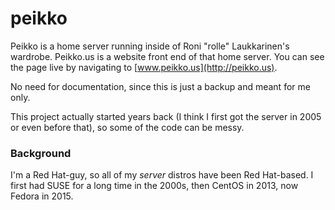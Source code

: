# peikko

Peikko is a home server running inside of Roni "rolle" Laukkarinen's wardrobe. Peikko.us is a website front end of that home server. You can see the page live by navigating to [www.peikko.us](http://peikko.us).

No need for documentation, since this is just a backup and meant for me only.

This project actually started years back (I think I first got the server in 2005 or even before that), so some of the code can be messy.

### Background

I'm a Red Hat-guy, so all of my *server* distros have been Red Hat-based. I first had SUSE for a long time in the 2000s, then CentOS in 2013, now Fedora in 2015.